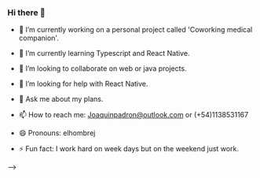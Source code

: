 ### Hi there 👋

- 🔭 I’m currently working on a personal project called 'Coworking medical companion'.

- 🌱 I’m currently learning Typescript and React Native.

- 👯 I’m looking to collaborate on web or java projects.

- 🤔 I’m looking for help with React Native.

- 💬 Ask me about my plans.

- 📫 How to reach me: Joaquinpadron@outlook.com or (+54)1138531167

- 😄 Pronouns: elhombrej

- ⚡ Fun fact: I work hard on week days but on the weekend just work.

-->
